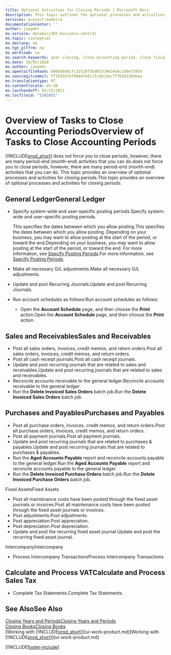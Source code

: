 ```yaml
---
title: Optional Activities for Closing Periods | Microsoft Docs
description: This topic outlines the optional processes and activities for closing accounting periods in Business Central.
services: project-madeira
documentationcenter: ''
author: jswymer
ms.service: dynamics365-business-central
ms.topic: conceptual
ms.devlang: na
ms.tgt_pltfrm: na
ms.workload: na
ms.search.keywords: year closing, close accounting period, close fiscal year, aging, creditor payments, vendor payments
ms.date: 10/01/2020
ms.author: jswymer
ms.openlocfilehash: 6066d0ddcfc32520f56d053c9624e8c1d8e7505d
ms.sourcegitcommit: ff2b55b7e790447e0c1fcd5c2ec7f7610338ebaa
ms.translationtype: HT
ms.contentlocale: en-GB
ms.lasthandoff: 02/15/2021
ms.locfileid: "5391031"
---
```

# <a name="overview-of-tasks-to-close-accounting-periods"></a><span data-ttu-id="af81e-103">Overview of Tasks to Close Accounting Periods</span><span class="sxs-lookup"><span data-stu-id="af81e-103">Overview of Tasks to Close Accounting Periods</span></span>
[!INCLUDE[prod_short](includes/prod_short.md)] <span data-ttu-id="af81e-104">does not force you to close periods, however, there are many period-end (month-end) activities that you can do.</span><span class="sxs-lookup"><span data-stu-id="af81e-104">does not force you to close periods, however, there are many period-end (month-end) activities that you can do.</span></span> <span data-ttu-id="af81e-105">This topic provides an overview of optional processes and activities for closing periods.</span><span class="sxs-lookup"><span data-stu-id="af81e-105">This topic provides an overview of optional processes and activities for closing periods.</span></span>  

## <a name="general-ledger"></a><span data-ttu-id="af81e-106">General Ledger</span><span class="sxs-lookup"><span data-stu-id="af81e-106">General Ledger</span></span>
* <span data-ttu-id="af81e-107">Specify system-wide and user-specific posting periods.</span><span class="sxs-lookup"><span data-stu-id="af81e-107">Specify system-wide and user-specific posting periods.</span></span>  

    <span data-ttu-id="af81e-108">This specifies the dates between which you allow posting.</span><span class="sxs-lookup"><span data-stu-id="af81e-108">This specifies the dates between which you allow posting.</span></span> <span data-ttu-id="af81e-109">Depending on your business, you may want to allow posting at the start of the period, or toward the end.</span><span class="sxs-lookup"><span data-stu-id="af81e-109">Depending on your business, you may want to allow posting at the start of the period, or toward the end.</span></span> <span data-ttu-id="af81e-110">For more information, see [Specify Posting Periods](finance-how-specify-posting-periods.md).</span><span class="sxs-lookup"><span data-stu-id="af81e-110">For more information, see [Specify Posting Periods](finance-how-specify-posting-periods.md).</span></span>  
* <span data-ttu-id="af81e-111">Make all necessary G/L adjustments.</span><span class="sxs-lookup"><span data-stu-id="af81e-111">Make all necessary G/L adjustments.</span></span>  
* <span data-ttu-id="af81e-112">Update and post Recurring Journals.</span><span class="sxs-lookup"><span data-stu-id="af81e-112">Update and post Recurring Journals.</span></span>  
  <!--* Process Consolidations-->
* <span data-ttu-id="af81e-113">Run account schedules as follows:</span><span class="sxs-lookup"><span data-stu-id="af81e-113">Run account schedules as follows:</span></span>  
  * <span data-ttu-id="af81e-114">Open the **Account Schedule** page, and then choose the **Print** action.</span><span class="sxs-lookup"><span data-stu-id="af81e-114">Open the **Account Schedule** page, and then choose the **Print** action.</span></span>  

## <a name="sales-and-receivables"></a><span data-ttu-id="af81e-115">Sales and Receivables</span><span class="sxs-lookup"><span data-stu-id="af81e-115">Sales and Receivables</span></span>
* <span data-ttu-id="af81e-116">Post all sales orders, invoices, credit memos, and return orders.</span><span class="sxs-lookup"><span data-stu-id="af81e-116">Post all sales orders, invoices, credit memos, and return orders.</span></span>  
* <span data-ttu-id="af81e-117">Post all cash receipt journals.</span><span class="sxs-lookup"><span data-stu-id="af81e-117">Post all cash receipt journals.</span></span>  
* <span data-ttu-id="af81e-118">Update and post recurring journals that are related to sales and receivables.</span><span class="sxs-lookup"><span data-stu-id="af81e-118">Update and post recurring journals that are related to sales and receivables.</span></span>  
* <span data-ttu-id="af81e-119">Reconcile accounts receivable to the general ledger.</span><span class="sxs-lookup"><span data-stu-id="af81e-119">Reconcile accounts receivable to the general ledger.</span></span>  
* <span data-ttu-id="af81e-120">Run the **Delete Invoiced Sales Orders** batch job.</span><span class="sxs-lookup"><span data-stu-id="af81e-120">Run the **Delete Invoiced Sales Orders** batch job.</span></span>  

## <a name="purchases-and-payables"></a><span data-ttu-id="af81e-121">Purchases and Payables</span><span class="sxs-lookup"><span data-stu-id="af81e-121">Purchases and Payables</span></span>
* <span data-ttu-id="af81e-122">Post all purchase orders, invoices, credit memos, and return orders.</span><span class="sxs-lookup"><span data-stu-id="af81e-122">Post all purchase orders, invoices, credit memos, and return orders.</span></span>  
* <span data-ttu-id="af81e-123">Post all payment journals.</span><span class="sxs-lookup"><span data-stu-id="af81e-123">Post all payment journals.</span></span>  
* <span data-ttu-id="af81e-124">Update and post recurring journals that are related to purchases & payables.</span><span class="sxs-lookup"><span data-stu-id="af81e-124">Update and post recurring journals that are related to purchases & payables.</span></span>  
* <span data-ttu-id="af81e-125">Run the **Aged Accounts Payable** report and reconcile accounts payable to the general ledger.</span><span class="sxs-lookup"><span data-stu-id="af81e-125">Run the **Aged Accounts Payable** report and reconcile accounts payable to the general ledger.</span></span>  
* <span data-ttu-id="af81e-126">Run the **Delete Invoiced Purchase Orders** batch job.</span><span class="sxs-lookup"><span data-stu-id="af81e-126">Run the **Delete Invoiced Purchase Orders** batch job.</span></span>  

<span data-ttu-id="af81e-127">Fixed Assets</span><span class="sxs-lookup"><span data-stu-id="af81e-127">Fixed Assets</span></span>
* <span data-ttu-id="af81e-128">Post all maintenance costs have been posted through the fixed asset journals or invoices.</span><span class="sxs-lookup"><span data-stu-id="af81e-128">Post all maintenance costs have been posted through the fixed asset journals or invoices.</span></span>
* <span data-ttu-id="af81e-129">Post adjustments.</span><span class="sxs-lookup"><span data-stu-id="af81e-129">Post adjustments.</span></span>
* <span data-ttu-id="af81e-130">Post appreciation.</span><span class="sxs-lookup"><span data-stu-id="af81e-130">Post appreciation.</span></span>
* <span data-ttu-id="af81e-131">Post depreciation.</span><span class="sxs-lookup"><span data-stu-id="af81e-131">Post depreciation.</span></span>
* <span data-ttu-id="af81e-132">Update and post the recurring fixed asset journal.</span><span class="sxs-lookup"><span data-stu-id="af81e-132">Update and post the recurring fixed asset journal.</span></span>

<span data-ttu-id="af81e-133">Intercompany</span><span class="sxs-lookup"><span data-stu-id="af81e-133">Intercompany</span></span>
* <span data-ttu-id="af81e-134">Process Intercompany Transactions</span><span class="sxs-lookup"><span data-stu-id="af81e-134">Process Intercompany Transactions</span></span>

## <a name="calculate-and-process-sales-tax"></a><span data-ttu-id="af81e-135">Calculate and Process VAT</span><span class="sxs-lookup"><span data-stu-id="af81e-135">Calculate and Process Sales Tax</span></span>
* <span data-ttu-id="af81e-136">Complete Tax Statements.</span><span class="sxs-lookup"><span data-stu-id="af81e-136">Complete Tax Statements.</span></span>  

## <a name="see-also"></a><span data-ttu-id="af81e-137">See Also</span><span class="sxs-lookup"><span data-stu-id="af81e-137">See Also</span></span>
[<span data-ttu-id="af81e-138">Closing Years and Periods</span><span class="sxs-lookup"><span data-stu-id="af81e-138">Closing Years and Periods</span></span>](year-close-years-periods.md)  
[<span data-ttu-id="af81e-139">Closing Books</span><span class="sxs-lookup"><span data-stu-id="af81e-139">Closing Books</span></span>](year-close-books.md)  
<span data-ttu-id="af81e-140">[Working with [!INCLUDE[prod_short](includes/prod_short.md)]](ui-work-product.md)</span><span class="sxs-lookup"><span data-stu-id="af81e-140">[Working with [!INCLUDE[prod_short](includes/prod_short.md)]](ui-work-product.md)</span></span>


[!INCLUDE[footer-include](includes/footer-banner.md)]